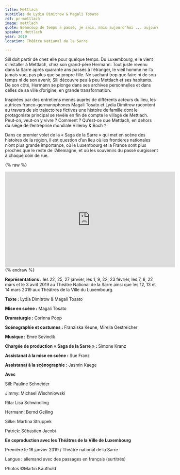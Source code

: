 ```yaml
---
title: Mettlach
subtitle: de Lydia Dimitrow & Magali Tosato
ref: pr-mettlach
image: mettlach
quote: Beaucoup de temps a passé, je sais, mais aujourd'hui ... aujourd'hui nous sommes tous les deux ici.
speaker: Mettlach
year: 2019
location: Théâtre National de la Sarre

---
```


Sill doit partir de chez elle pour quelque temps. Du Luxembourg, elle vient s’installer à Mettlach, chez son grand-père Hermann. Tout juste revenu dans la Sarre après quarante ans passés à l’étranger, le vieil homme ne l’a jamais vue, pas plus que sa propre fille. Ne sachant trop que faire ni de son temps ni de son avenir, Sill découvre peu à peu Mettlach et ses habitants. De son côté, Hermann se plonge dans ses archives personnelles et dans celles de sa ville d’origine, en grande transformation. 

Inspirées par des entretiens menés auprès de différents acteurs du lieu, les autrices franco-germanophones Magali Tosato et Lydia Dimitrow racontent au travers de six trajectoires fictives une histoire de famille dont le protagoniste principal se révèle en fin de compte le village de Mettlach. Peut-on, veut-on y vivre ? Comment ?  Qu’est-ce que Mettlach, en dehors du siège de l’entreprise mondiale Villeroy & Boch ?

Dans ce premier volet de la « Saga de la Sarre » qui met en scène des histoires de la région, il est question d’un lieu où les frontières nationales n’ont plus grande importance, où le Luxembourg et la France sont plus proches que le reste de l’Allemagne, et où les souvenirs du passé surgissent à chaque coin de rue. 

{% raw %}

<iframe width="560" height="315" src="https://www.youtube.com/embed/Z9Ud7D0Laoo" frameborder="0" allow="accelerometer; autoplay; encrypted-media; gyroscope; picture-in-picture" allowfullscreen></iframe>
{% endraw %}


**Représentations :** les 22, 25, 27 janvier, les 1, 9, 22, 23 février, les 7, 8, 22 mars et le 3 avril 2019 au Théâtre National de la Sarre ainsi que les 12, 13 et 14 mars 2019 aux Théâtres de la Ville du Luxembourg.

**Texte :** Lydia Dimitrow & Magali Tosato

**Mise en scène :** Magali Tosato

**Dramaturgie :** Corinna Popp

**Scénographie et costumes :** Franziska Keune, Mirella Oestreicher

**Musique :** Emre Sevindik

**Chargée de production « Saga de la Sarre » :** Simone Kranz

**Assistanat à la mise en scène :** Sue Franz

**Assistanat à la scénographie :** Jasmin Kaege


**Avec**

Sill: Pauline Schneider

Jimmy: Michael Wischniowski

Rita: Lisa Schwindling 

Hermann: Bernd Geiling

Silke: Martina Struppek

Patrick: Sébastien Jacobi


**En coproduction avec les Théâtres de la Ville de Luxembourg**


Première le 18 janvier 2019 / Théâtre national de la Sarre

Langue : allemand avec des passages en français (surtitrés)

Photos ©Martin Kaufhold
